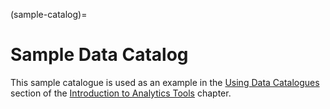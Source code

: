 (sample-catalog)=
# Sample Data Catalog
This sample catalogue is used as an example in the [Using Data Catalogues](data-catalogs) section of the [Introduction to Analytics Tools](intro-analytics-tools) chapter.
```{literalinclude} sample-catalog.yml
```
